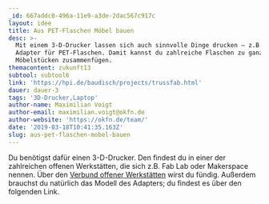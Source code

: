 ```yaml
---
_id: 667addc0-496a-11e9-a3de-2dac567c917c
layout: idee
title: Aus PET-Flaschen Möbel bauen
desc: >-
  Mit einem 3-D-Drucker lassen sich auch sinnvolle Dinge drucken – z.B. ein
  Adapter für PET-Flaschen. Damit kannst du zahlreiche Flaschen zu ganzen
  Möbelstücken zusammenfügen.
themacontent: zukunft13
subtool: subtool6
link: 'https://hpi.de/baudisch/projects/trussfab.html'
dauer: dauer-3
tags: '3D-Drucker,Laptop'
author-name: Maximilian Voigt
author-email: maximilian.voigt@okfn.de
author-website: 'https://okfn.de/team/'
date: '2019-03-18T10:41:35.163Z'
slug: aus-pet-flaschen-mobel-bauen
---
```

Du benötigst dafür einen 3-D-Drucker. Den findest du in einer der zahlreichen offenen Werkstätten, die sich z.B. Fab Lab oder Makerspace nennen. Über den [Verbund offener Werkstätten](https://www.offene-werkstaetten.org/werkstatt-suche) wirst du fündig. Außerdem brauchst du natürlich das Modell des Adapters; du findest es über den folgenden Link.
